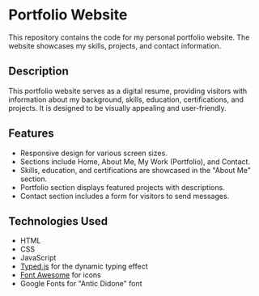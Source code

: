 # Portfolio Website
This repository contains the code for my personal portfolio website. The website showcases my skills, projects, and contact information.

## Description
This portfolio website serves as a digital resume, providing visitors with information about my background, skills, education, certifications, and projects. It is designed to be visually appealing and user-friendly.

## Features

- Responsive design for various screen sizes.
- Sections include Home, About Me, My Work (Portfolio), and Contact.
- Skills, education, and certifications are showcased in the "About Me" section.
- Portfolio section displays featured projects with descriptions.
- Contact section includes a form for visitors to send messages.

## Technologies Used

- HTML
- CSS
- JavaScript
- [Typed.js](https://github.com/mattboldt/typed.js/) for the dynamic typing effect
- [Font Awesome](https://fontawesome.com/) for icons
- Google Fonts for "Antic Didone" font
